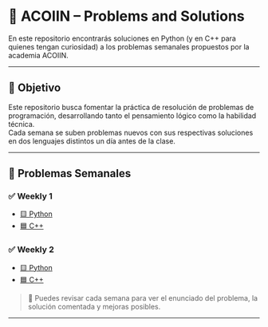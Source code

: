 # 🧠 ACOIIN – Problems and Solutions

En este repositorio encontrarás soluciones en Python (y en C++ para quienes tengan curiosidad) a los problemas semanales propuestos por la academia ACOIIN.

---

## 🚀 Objetivo

Este repositorio busca fomentar la práctica de resolución de problemas de programación, desarrollando tanto el pensamiento lógico como la habilidad técnica.  
Cada semana se suben problemas nuevos con sus respectivas soluciones en dos lenguajes distintos un día antes de la clase.

---

## 📅 Problemas Semanales

### ✅ Weekly 1
- [🟨 Python](./Semana%201/python)
- [🟦 C++](./Semana%201/cpp)

### ✅ Weekly 2
- [🟨 Python](./Semana%202/python)
- [🟦 C++](./Semana%202/cpp)

> 📌 Puedes revisar cada semana para ver el enunciado del problema, la solución comentada y mejoras posibles.

---
